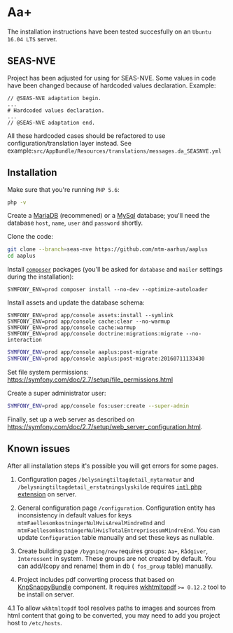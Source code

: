 # Aa+

The installation instructions have been tested succesfully on an `Ubuntu 16.04 LTS` server.

## SEAS-NVE

Project has been adjusted for using for SEAS-NVE. Some values in code have been changed because of hardcoded values 
declaration. Example:
```
// @SEAS-NVE adaptation begin.
...
# Hardcoded values declaration.
...
// @SEAS-NVE adaptation end.
```
All these hardcoded cases should be refactored to use configuration/translation layer instead. See example:`src/AppBundle/Resources/translations/messages.da_SEASNVE.yml`   

## Installation

Make sure that you're running `PHP 5.6`:

```sh
php -v
```

Create a [MariaDB](https://mariadb.org/) (recommened) or a
[MySql](https://www.mysql.com/) database; you'll need the database
`host`, `name`, `user` and `password` shortly.

Clone the code:

```sh
git clone --branch=seas-nve https://github.com/mtm-aarhus/aaplus
cd aaplus
```

Install [`composer`](https://getcomposer.org/) packages (you'll be asked for `database` and `mailer` settings during the installation):

```
SYMFONY_ENV=prod composer install --no-dev --optimize-autoloader
```

Install assets and update the database schema:

```
SYMFONY_ENV=prod app/console assets:install --symlink
SYMFONY_ENV=prod app/console cache:clear --no-warmup
SYMFONY_ENV=prod app/console cache:warmup
SYMFONY_ENV=prod app/console doctrine:migrations:migrate --no-interaction
```

```sh
SYMFONY_ENV=prod app/console aaplus:post-migrate
SYMFONY_ENV=prod app/console aaplus:post-migrate:20160711133430
```

Set file system permissions: https://symfony.com/doc/2.7/setup/file_permissions.html

Create a super administrator user:

```sh
SYMFONY_ENV=prod app/console fos:user:create --super-admin
```

Finally, set up a web server as described on https://symfony.com/doc/2.7/setup/web_server_configuration.html.

## Known issues

After all installation steps it's possible you will get errors for some pages.

1. Configuration pages `/belysningtiltagdetail_nytarmatur` and `/belysningtiltagdetail_erstatningslyskilde` requires [`intl` php extension](https://www.php.net/manual/en/book.intl.php) on server.

2. General configuration page `/configuration`. Configuration entity has inconsistency in default values for keys `mtmFaellesomkostningerNulHvisArealMindreEnd` and `mtmFaellesomkostningerNulHvisTotalEntreprisesumMindreEnd`. You can update `Configuration` table manually and set these keys as nullable.

3. Create building page `/bygning/new` requires groups: `Aa+`, `Rådgiver`, `Interessent` in system. These groups are not created by default. You can add/(copy and rename) them in db (` fos_group` table) manually.

4. Project includes pdf converting process that based on [KnpSnappyBundle](https://github.com/KnpLabs/KnpSnappyBundle) component. It requires [wkhtmltopdf](https://wkhtmltopdf.org/)  `>= 0.12.2` tool to be install on server.

4.1 To allow `wkhtmltopdf` tool resolves paths to images and sources from html content that going to be converted, you may need to add you project host to `/etc/hosts`.
